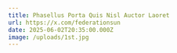 ```yaml
---
title: Phasellus Porta Quis Nisl Auctor Laoret
url: https://x.com/federationsun
date: 2025-06-02T20:35:00.000Z
image: /uploads/1st.jpg
---
```

